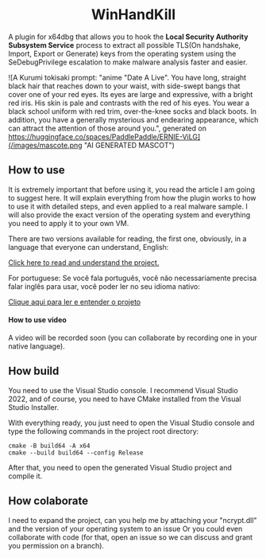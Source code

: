 <h1 align="center"> WinHandKill </h1>

A plugin for x64dbg that allows you to hook the **Local Security Authority Subsystem Service** process to extract all possible TLS(On handshake, Import, Export or Generate) keys from the operating system using the SeDebugPrivilege escalation to make malware analysis faster and easier.

![A Kurumi tokisaki prompt: "anime "Date A Live". You have long, straight black hair that reaches down to your waist, with side-swept bangs that cover one of your red eyes. Its eyes are large and expressive, with a bright red iris. His skin is pale and contrasts with the red of his eyes. You wear a black school uniform with red trim, over-the-knee socks and black boots. In addition, you have a generally mysterious and endearing appearance, which can attract the attention of those around you.", generated on https://huggingface.co/spaces/PaddlePaddle/ERNIE-ViLG](/images/mascote.png "AI GENERATED MASCOT")

## How to use

It is extremely important that before using it, you read the article I am going to suggest here. It will explain everything from how the plugin works to how to use it with detailed steps, and even applied to a real malware sample. I will also provide the exact version of the operating system and everything you need to apply it to your own VM.

There are two versions available for reading, the first one, obviously, in a language that everyone can understand, English:

[Click here to read and understand the project.](https://keowu.re/posts/Malware-Analysis-Writeup-Bat-Stealer(Chine-Encode)-and-introduzing-WinHandKill-X64DBG-Plugin-English/)

For portuguese: Se você fala português, você não necessariamente precisa falar inglês para usar, você poder ler no seu idioma nativo:

[Clique aqui para ler e entender o projeto](https://keowu.re/posts/Malware-Analysis-Writeup-Bat-Stealer(Chine-Encode)-and-introduzing-WinHandKill-X64DBG-Plugin-Portugues/)

#### How to use video

A video will be recorded soon (you can collaborate by recording one in your native language).

## How build

You need to use the Visual Studio console. I recommend Visual Studio 2022, and of course, you need to have CMake installed from the Visual Studio Installer.

With everything ready, you just need to open the Visual Studio console and type the following commands in the project root directory:

```
cmake -B build64 -A x64
cmake --build build64 --config Release
```

After that, you need to open the generated Visual Studio project and compile it.

## How colaborate

I need to expand the project, can you help me by attaching your "ncrypt.dll" and the version of your operating system to an issue Or you could even collaborate with code (for that, open an issue so we can discuss and grant you permission on a branch).
